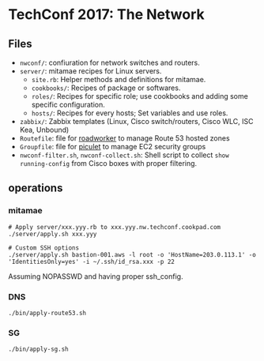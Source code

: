 # TechConf 2017: The Network

## Files

- `nwconf/`: confiuration for network switches and routers.
- `server/`: mitamae recipes for Linux servers.
  - `site.rb`: Helper methods and definitions for mitamae.
  - `cookbooks/`: Recipes of package or softwares.
  - `roles/`: Recipes for specific role; use cookbooks and adding some specific configuration.
  - `hosts/`: Recipes for every hosts; Set variables and use roles.
- `zabbix/`: Zabbix templates (Linux, Cisco switch/routers, Cisco WLC, ISC Kea, Unbound)
- `Routefile`: file for [roadworker](https://github.com/winebarrel/roadworker) to manage Route 53 hosted zones
- `Groupfile`: file for [piculet](https://github.com/winebarrel/piculet) to manage EC2 security groups
- `nwconf-filter.sh`, `nwconf-collect.sh`: Shell script to collect `show running-config` from Cisco boxes with proper filtering.

## operations

### mitamae

```
# Apply server/xxx.yyy.rb to xxx.yyy.nw.techconf.cookpad.com
./server/apply.sh xxx.yyy

# Custom SSH options
./server/apply.sh bastion-001.aws -l root -o 'HostName=203.0.113.1' -o 'IdentitiesOnly=yes' -i ~/.ssh/id_rsa.xxx -p 22
```

Assuming NOPASSWD and having proper ssh_config.

### DNS

```
./bin/apply-route53.sh
```

### SG

```
./bin/apply-sg.sh
```
